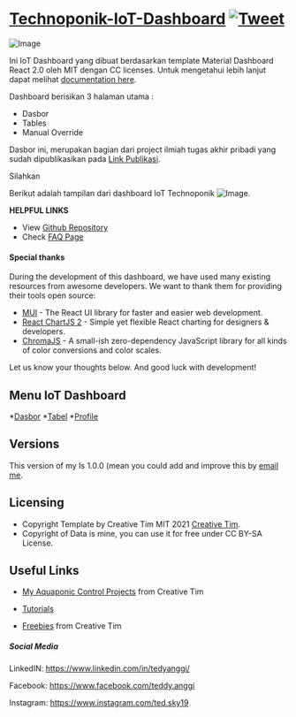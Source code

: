 # [Technoponik-IoT-Dashboard](https://aquaponic-syst.web.app/dasbor) [![Tweet](https://img.shields.io/twitter/url/http/shields.io.svg?style=social&logo=twitter)](https://twitter.com/intent/tweet?url=https://www.creative-tim.com/product/material-dashboard-react&text=Check%20Material%20Dashboard%202%20react%20made%20by%20@CreativeTim%20#webdesign%20#dashboard%20#materialdesign%20#react%20https://www.creative-tim.com/product/material-dashboard-react)

![Image](https://s3.amazonaws.com/creativetim_bucket/products/71/original/material-dashboard-react.jpg?1638950990)

Ini IoT Dashboard yang dibuat berdasarkan template Material Dashboard React 2.0 oleh MIT dengan CC licenses. Untuk mengetahui lebih lanjut dapat melihat [documentation here](https://www.creative-tim.com/learning-lab/react/overview/material-dashboard/).

Dashboard berisikan 3 halaman utama :
* Dasbor
* Tables
* Manual Override

Dasbor ini, merupakan bagian dari project ilmiah tugas akhir pribadi yang sudah dipublikasikan pada [Link Publikasi]().  

Silahkan 

Berikut adalah tampilan dari dashboard IoT Technoponik
![Image](https://drive.google.com/file/d/1mMVa8zDyjzyA-RP0FeLBaGFyblFXNmOj/view?usp=sharing).

**HELPFUL LINKS**

- View [Github Repository](https://github.com/creativetimofficial/material-dashboard-react)
- Check [FAQ Page](https://www.creative-tim.com/faq)

#### Special thanks

During the development of this dashboard, we have used many existing resources from awesome developers. We want to thank them for providing their tools open source:

- [MUI](https://mui.com/) - The React UI library for faster and easier web development.
- [React ChartJS 2](http://reactchartjs.github.io/react-chartjs-2/#/) - Simple yet flexible React charting for designers & developers.
- [ChromaJS](https://gka.github.io/chroma.js/) - A small-ish zero-dependency JavaScript library for all kinds of color conversions and color scales.

Let us know your thoughts below. And good luck with development!

## Menu IoT Dashboard

*[Dasbor](https://aquaponic-syst.web.app/dasbor)
*[Tabel](https://aquaponic-syst.web.app/tables)
*[Profile](https://aquaponic-syst.web.app/profile)


## Versions

This version of my Is 1.0.0 (mean you could add and improve this by [email me](teddy.anggi@gmail.com).

## Licensing

- Copyright Template by Creative Tim MIT 2021 [Creative Tim](https://www.creative-tim.com?ref=readme-mdr).
- Copyright of Data is mine, you can use it for free under CC BY-SA License.


## Useful Links

- [My Aquaponic Control Projects](https://www.creative-tim.com/templates?ref=readme-mdr) from Creative Tim

- [Tutorials](https://www.youtube.com/channel/UCVyTG4sCw-rOvB9oHkzZD1w)

- [Freebies](https://www.creative-tim.com/bootstrap-themes/free?ref=readme-mdr) from Creative Tim

##### Social Media

LinkedIN: <https://www.linkedin.com/in/tedyanggi/>

Facebook: <https://www.facebook.com/teddy.anggi>

Instagram: <https://www.instagram.com/ted.sky19>
